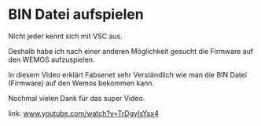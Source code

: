 # BIN Datei aufspielen

Nicht jeder kennt sich mit VSC aus.

Deshalb habe ich nach einer anderen Möglichkeit gesucht die Firmware auf den WEMOS aufzuspielen.

In diesem Video erklärt Fabsenet sehr Verständlich wie man die BIN Datei (Firmware) auf den Wemos bekommen kann.

Nochmal vielen Dank für das super Video.

link: www.youtube.com/watch?v=TrDgyIsYsx4
